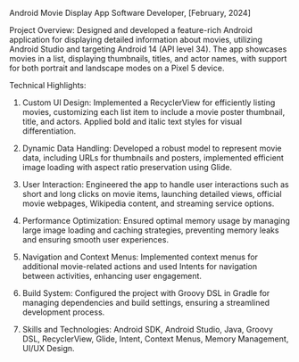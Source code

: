 Android Movie Display App
Software Developer, [February, 2024]

Project Overview: Designed and developed a feature-rich Android application for displaying detailed information about movies, utilizing 
Android Studio and targeting Android 14 (API level 34). The app showcases movies in a list, displaying thumbnails, titles, and actor names, with 
support for both portrait and landscape modes on a Pixel 5 device.

Technical Highlights:

1.  Custom UI Design: Implemented a RecyclerView for efficiently listing movies, customizing each list item to include a movie poster thumbnail, title, and actors. Applied bold and italic text styles for visual differentiation.

2.  Dynamic Data Handling: Developed a robust model to represent movie data, including URLs for thumbnails and posters, implemented efficient image loading with aspect ratio preservation using Glide.

3.  User Interaction: Engineered the app to handle user interactions such as short and long clicks on movie items, launching detailed views, official movie webpages, Wikipedia content, and streaming service options.

4.  Performance Optimization: Ensured optimal memory usage by managing large image loading and caching strategies, preventing memory leaks and ensuring smooth user experiences.

5.  Navigation and Context Menus: Implemented context menus for additional movie-related actions and used Intents for navigation between activities, enhancing user engagement.

6.  Build System: Configured the project with Groovy DSL in Gradle for managing dependencies and build settings, ensuring a streamlined development process.

7.  Skills and Technologies: Android SDK, Android Studio, Java, Groovy DSL, RecyclerView, Glide, Intent, Context Menus, Memory Management, UI/UX Design.
